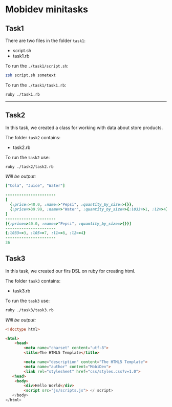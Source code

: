# Mobidev minitasks

## Task1
There are two files in the folder `task1`:
* script.sh
* task1.rb

To run the ```./task1/script.sh```:

```sh
zsh script.sh sometext
```
To run the ```./task1/task1.rb```:

```sh
ruby ./task1.rb
```

---

## Task2
In this task, we created a class for working with data about store products.

The folder `task2` contains:
* task2.rb

To run the `task2` use:
```zsh
ruby ./task2/task2.rb
```

_Will be output:_
```ruby
["Cola", "Juice", "Water"]

----------------------
[
  {:price=>40.0, :name=>"Pepsi", :quantity_by_size=>{}},
  {:price=>39.99, :name=>"Water", :quantity_by_size=>{:l033=>1, :l2=>4}}
]
----------------------
[{:price=>40.0, :name=>"Pepsi", :quantity_by_size=>{}}]
----------------------
{:l033=>3, :l05=>7, :l1=>8, :l2=>4}
----------------------
36
```

## Task3
In this task, we created our firs DSL on ruby for creating html.

The folder `task3` contains:
* task3.rb

To run the `task3` use:
```zsh
ruby ./task3/task3.rb
```

_Will be output:_
```html
<!doctype html>

<html>
    <head>
        <meta name="charset" content="utf-8">
        <title>The HTML5 Template</title>

        <meta name="description" content="The HTML5 Template">
        <meta name="author" content="MobiDev">
        <link rel="stylesheet" href="css/styles.css?v=1.0">
   <head>
    <body>
        <div>Hello World</div>
        <script src="js/scripts.js"> </ script>
   </body>
</html>

```